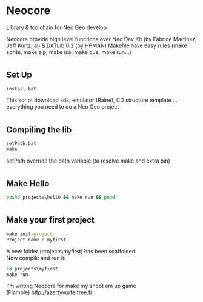 # Neocore
Library &amp; toolchain for Neo Geo develop.

Neocore provide high level functions over Neo Dev Kit (by Fabrice Martinez, Jeff Kurtz, al) & DATLib 0.2 (by HPMAN) 
Makefile have easy rules (make sprite, make zip, make iso, make cue, make run...)   

#

## Set Up
```cmd
install.bat
```
This script download sdk, emulator (Raine), CD structure template ... everything you need to do a Neo Geo project      


#

## Compiling the lib
```cmd
setPath.bat
make
```
setPath override the path variable (to resolve make and extra bin)

#

## Make Hello
```cmd
pushd projects\hello && make run && popd
```
#

## Make your first project
```cmd
make init-project
Project name : myfirst
```
A new folder (projects\\myfirst) has been scaffolded   
Now compile and run it:
```cmd
cd projects\myfirst
make run
```

I'm writing Neocore for make my shoot em up game   
(Flamble) http://azertyvorte.free.fr
#

